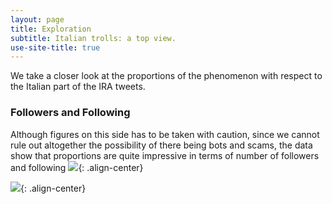 ```yaml
---
layout: page
title: Exploration
subtitle: Italian trolls: a top view.
use-site-title: true
---
```

We take a closer look at the proportions of the phenomenon with respect to the Italian part of the IRA tweets.

### Followers and Following
Although figures on this side has to be taken with caution, since we cannot rule out altogether the possibility of there being bots and scams, the data show that proportions are quite impressive in terms of number of followers and following
![](../img/following.png){: .align-center}

![](../img/followers.png){: .align-center}
